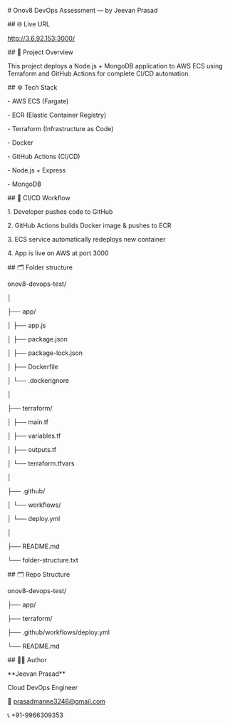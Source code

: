 \# Onov8 DevOps Assessment — by Jeevan Prasad



\## 🌐 Live URL

http://3.6.92.153:3000/



\## 🧩 Project Overview

This project deploys a Node.js + MongoDB application to AWS ECS using Terraform and GitHub Actions for complete CI/CD automation.



\## ⚙️ Tech Stack

\- AWS ECS (Fargate)  

\- ECR (Elastic Container Registry)  

\- Terraform (Infrastructure as Code)  

\- Docker  

\- GitHub Actions (CI/CD)  

\- Node.js + Express  

\- MongoDB  



\## 🚀 CI/CD Workflow

1\. Developer pushes code to GitHub  

2\. GitHub Actions builds Docker image \& pushes to ECR  

3\. ECS service automatically redeploys new container  

4\. App is live on AWS at port 3000  



\## 🗂️ Folder structure



onov8-devops-test/

│

├── app/

│   ├── app.js

│   ├── package.json

│   ├── package-lock.json

│   ├── Dockerfile

│   └── .dockerignore

│

├── terraform/

│   ├── main.tf

│   ├── variables.tf

│   ├── outputs.tf

│   └── terraform.tfvars

│

├── .github/

│   └── workflows/

│       └── deploy.yml

│

├── README.md

└── folder-structure.txt







\## 🗂️ Repo Structure



onov8-devops-test/

├── app/

├── terraform/

├── .github/workflows/deploy.yml

└── README.md





\## 👨‍💻 Author

\*\*Jeevan Prasad\*\*  

Cloud DevOps Engineer  

📧 prasadmanne3246@gmail.com  

📞 +91-9966309353



